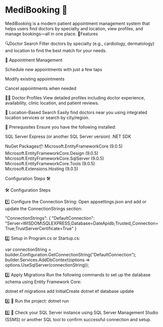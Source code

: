 # MediBooking 🏥
MediBooking is a modern patient appointment management system that helps users find doctors by specialty and location, view profiles, and manage bookings—all in one place.
🧬Features

🔍Doctor Search
Filter doctors by specialty (e.g., cardiology, dermatology) and location to find the best match for your needs.

📅 Appointment Management

Schedule new appointments with just a few taps

Modify existing appointments

Cancel appointments when needed

👨‍⚕️ Doctor Profiles
View detailed profiles including doctor experience, availability, clinic location, and patient reviews.

📍 Location-Based Search
Easily find doctors near you using integrated location services or search by city/region.

📌 Prerequisites
Ensure you have the following installed:

SQL Server Express (or another SQL Server version) 
.NET SDK

NuGet Packages📦
Microsoft.EntityFrameworkCore (9.0.5)  
Microsoft.EntityFrameworkCore.Design (9.0.5)  
Microsoft.EntityFrameworkCore.SqlServer (9.0.5)  
Microsoft.EntityFrameworkCore.Tools (9.0.5)  
Microsoft.Extensions.Hosting (9.0.5)

Configuration Steps 🛠️

🛠️ Configuration Steps

1️⃣ Configure the Connection String:
Open appsettings.json and add or update the ConnectionStrings section:

"ConnectionStrings": {
  "DefaultConnection": "Server=WISDOM\\SQLEXPRESS;Database=DateApidb;Trusted_Connection=True;TrustServerCertificate=True"
}

2️⃣ Setup in Program.cs or Startup.cs:

var connectionString = builder.Configuration.GetConnectionString("DefaultConnection");
builder.Services.AddDbContext<AppDbContext>(options =>
    options.UseSqlServer(connectionString));

3️⃣ Apply Migrations
Run the following commands to set up the database schema using Entity Framework Core:

dotnet ef migrations add InitialCreate
dotnet ef database update

4️⃣ 🚀 Run the project:
         dotnet run
         
5️⃣ 💾 Check your SQL Server instance using SQL Server Management Studio (SSMS) or another SQL tool to confirm successful connection and setup.
